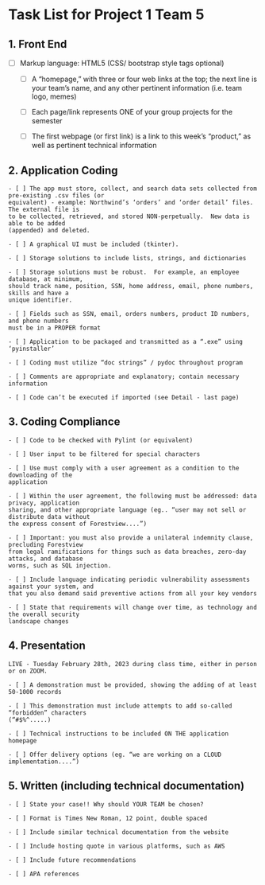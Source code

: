 # Task List for Project 1 Team 5

## 1. Front End

- [ ] Markup language: HTML5 (CSS/ bootstrap style tags optional) 

    - [ ] A “homepage,” with three or four web links at the top; the next line is your team’s
    name, and any other pertinent information (i.e. team logo, memes)  

    - [ ] Each page/link represents ONE of your group projects for the semester 

    - [ ] The first webpage (or first link) is a link to this week’s “product,” as well as 
	pertinent technical information 
	
## 2. Application Coding
	
	- [ ] The app must store, collect, and search data sets collected from pre-existing .csv files (or
	equivalent) - example: Northwind’s ‘orders’ and ‘order detail’ files.  The external file is
	to be collected, retrieved, and stored NON-perpetually.  New data is able to be added
	(appended) and deleted. 
	
	- [ ] A graphical UI must be included (tkinter). 
	
	- [ ] Storage solutions to include lists, strings, and dictionaries 
	
	- [ ] Storage solutions must be robust.  For example, an employee database, at minimum,
	should track name, position, SSN, home address, email, phone numbers, skills and have a
	unique identifier. 
	
	- [ ] Fields such as SSN, email, orders numbers, product ID numbers, and phone numbers
	must be in a PROPER format 
	
	- [ ] Application to be packaged and transmitted as a “.exe” using ‘pyinstaller’ 
	
	- [ ] Coding must utilize “doc strings” / pydoc throughout program 
	
	- [ ] Comments are appropriate and explanatory; contain necessary information 
	
	- [ ] Code can’t be executed if imported (see Detail - last page) 
	
## 3. Coding Compliance
	
	- [ ] Code to be checked with Pylint (or equivalent) 
	
	- [ ] User input to be filtered for special characters 
	
	- [ ] Use must comply with a user agreement as a condition to the downloading of the
	application 
	
	- [ ] Within the user agreement, the following must be addressed: data privacy, application
	sharing, and other appropriate language (eg.. “user may not sell or distribute data without
	the express consent of Forestview....”) 
	
	- [ ] Important: you must also provide a unilateral indemnity clause, precluding Forestview
	from legal ramifications for things such as data breaches, zero-day attacks, and database
	worms, such as SQL injection. 
	
	- [ ] Include language indicating periodic vulnerability assessments against your system, and
	that you also demand said preventive actions from all your key vendors 
	
	- [ ] State that requirements will change over time, as technology and the overall security
	landscape changes 
	
## 4. Presentation

	LIVE - Tuesday February 28th, 2023 during class time, either in person or on ZOOM.
	
	- [ ] A demonstration must be provided, showing the adding of at least 50-1000 records 
	
	- [ ] This demonstration must include attempts to add so-called “forbidden” characters
	(“#$%^.....) 
	
	- [ ] Technical instructions to be included ON THE application homepage 
	
	- [ ] Offer delivery options (eg. “we are working on a CLOUD implementation....”) 
	
## 5. Written (including technical documentation)
	
	- [ ] State your case!! Why should YOUR TEAM be chosen? 
	
	- [ ] Format is Times New Roman, 12 point, double spaced 
	
	- [ ] Include similar technical documentation from the website 
	
	- [ ] Include hosting quote in various platforms, such as AWS 
	
	- [ ] Include future recommendations 
	
	- [ ] APA references 
	
	
	
	

